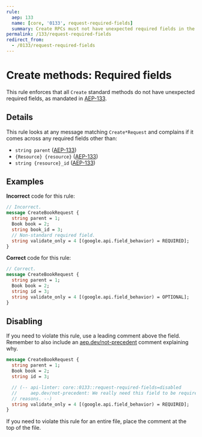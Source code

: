 ```yaml
---
rule:
  aep: 133
  name: [core, '0133', request-required-fields]
  summary: Create RPCs must not have unexpected required fields in the request.
permalink: /133/request-required-fields
redirect_from:
  - /0133/request-required-fields
---
```


# Create methods: Required fields

This rule enforces that all `Create` standard methods do not have unexpected
required fields, as mandated in [AEP-133][].

## Details

This rule looks at any message matching `Create*Request` and complains if it
comes across any required fields other than:

- `string parent` ([AEP-133][])
- `{Resource} {resource}` ([AEP-133][])
- `string {resource}_id` ([AEP-133][])

## Examples

**Incorrect** code for this rule:

```proto
// Incorrect.
message CreateBookRequest {
  string parent = 1;
  Book book = 2;
  string book_id = 3;
  // Non-standard required field.
  string validate_only = 4 [(google.api.field_behavior) = REQUIRED];
}
```

**Correct** code for this rule:

```proto
// Correct.
message CreateBookRequest {
  string parent = 1;
  Book book = 2;
  string id = 3;
  string validate_only = 4 [(google.api.field_behavior) = OPTIONAL];
}
```

## Disabling

If you need to violate this rule, use a leading comment above the field.
Remember to also include an [aep.dev/not-precedent][] comment explaining why.

```proto
message CreateBookRequest {
  string parent = 1;
  Book book = 2;
  string id = 3;

  // (-- api-linter: core::0133::request-required-fields=disabled
  //     aep.dev/not-precedent: We really need this field to be required because
  // reasons. --)
  string validate_only = 4 [(google.api.field_behavior) = REQUIRED];
}
```

If you need to violate this rule for an entire file, place the comment at the
top of the file.

[aep-133]: https://aep.dev/133
[aep.dev/not-precedent]: https://aep.dev/not-precedent
